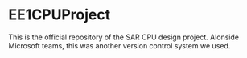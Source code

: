 # EE1CPUProject

This is the official repository of the SAR CPU design project. Alonside Microsoft teams, this was another version control system we used.
